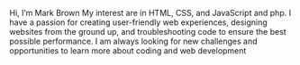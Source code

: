 Hi, I’m Mark Brown
My interest are in HTML, CSS, and JavaScript and php.
I have a passion for creating user-friendly web experiences, designing websites from the ground up, and troubleshooting code to ensure the best possible performance. 
I am always looking for new challenges and opportunities to learn more about coding and web development
<!---
marcopollo69/marcopollo69 is a ✨ special ✨ repository because its `README.md` (this file) appears on your GitHub profile.
You can click the Preview link to take a look at your changes.
--->
